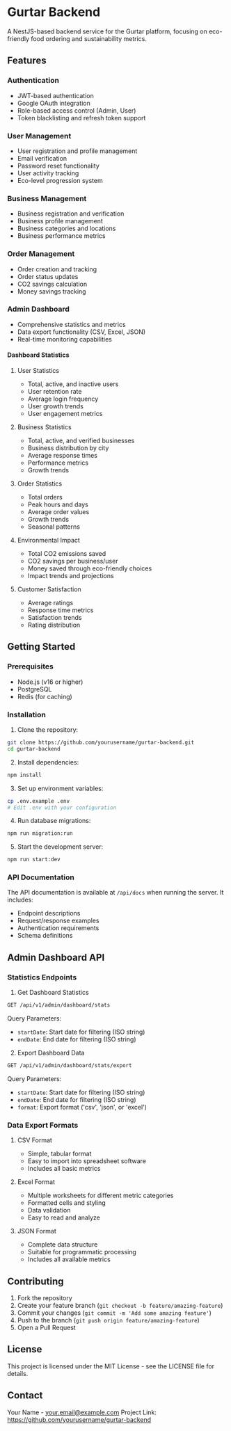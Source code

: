 # Gurtar Backend

A NestJS-based backend service for the Gurtar platform, focusing on eco-friendly food ordering and sustainability metrics.

## Features

### Authentication
- JWT-based authentication
- Google OAuth integration
- Role-based access control (Admin, User)
- Token blacklisting and refresh token support

### User Management
- User registration and profile management
- Email verification
- Password reset functionality
- User activity tracking
- Eco-level progression system

### Business Management
- Business registration and verification
- Business profile management
- Business categories and locations
- Business performance metrics

### Order Management
- Order creation and tracking
- Order status updates
- CO2 savings calculation
- Money savings tracking

### Admin Dashboard
- Comprehensive statistics and metrics
- Data export functionality (CSV, Excel, JSON)
- Real-time monitoring capabilities

#### Dashboard Statistics
1. User Statistics
   - Total, active, and inactive users
   - User retention rate
   - Average login frequency
   - User growth trends
   - User engagement metrics

2. Business Statistics
   - Total, active, and verified businesses
   - Business distribution by city
   - Average response times
   - Performance metrics
   - Growth trends

3. Order Statistics
   - Total orders
   - Peak hours and days
   - Average order values
   - Growth trends
   - Seasonal patterns

4. Environmental Impact
   - Total CO2 emissions saved
   - CO2 savings per business/user
   - Money saved through eco-friendly choices
   - Impact trends and projections

5. Customer Satisfaction
   - Average ratings
   - Response time metrics
   - Satisfaction trends
   - Rating distribution

## Getting Started

### Prerequisites
- Node.js (v16 or higher)
- PostgreSQL
- Redis (for caching)

### Installation

1. Clone the repository:
```bash
git clone https://github.com/yourusername/gurtar-backend.git
cd gurtar-backend
```

2. Install dependencies:
```bash
npm install
```

3. Set up environment variables:
```bash
cp .env.example .env
# Edit .env with your configuration
```

4. Run database migrations:
```bash
npm run migration:run
```

5. Start the development server:
```bash
npm run start:dev
```

### API Documentation

The API documentation is available at `/api/docs` when running the server. It includes:
- Endpoint descriptions
- Request/response examples
- Authentication requirements
- Schema definitions

## Admin Dashboard API

### Statistics Endpoints

1. Get Dashboard Statistics
```bash
GET /api/v1/admin/dashboard/stats
```
Query Parameters:
- `startDate`: Start date for filtering (ISO string)
- `endDate`: End date for filtering (ISO string)

2. Export Dashboard Data
```bash
GET /api/v1/admin/dashboard/stats/export
```
Query Parameters:
- `startDate`: Start date for filtering (ISO string)
- `endDate`: End date for filtering (ISO string)
- `format`: Export format ('csv', 'json', or 'excel')

### Data Export Formats

1. CSV Format
   - Simple, tabular format
   - Easy to import into spreadsheet software
   - Includes all basic metrics

2. Excel Format
   - Multiple worksheets for different metric categories
   - Formatted cells and styling
   - Data validation
   - Easy to read and analyze

3. JSON Format
   - Complete data structure
   - Suitable for programmatic processing
   - Includes all available metrics

## Contributing

1. Fork the repository
2. Create your feature branch (`git checkout -b feature/amazing-feature`)
3. Commit your changes (`git commit -m 'Add some amazing feature'`)
4. Push to the branch (`git push origin feature/amazing-feature`)
5. Open a Pull Request

## License

This project is licensed under the MIT License - see the LICENSE file for details.

## Contact

Your Name - your.email@example.com
Project Link: https://github.com/yourusername/gurtar-backend
